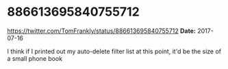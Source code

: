 # 886613695840755712
https://twitter.com/TomFrankly/status/886613695840755712
**Date:** 2017-07-16

I think if I printed out my auto-delete filter list at this point, it'd be the size of a small phone book
